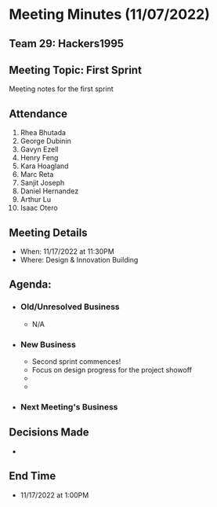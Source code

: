 # Meeting Minutes (11/07/2022)
## Team 29: Hackers1995
## Meeting Topic: First Sprint
Meeting notes for the first sprint

## Attendance
1. Rhea Bhutada
2. George Dubinin
3. Gavyn Ezell
4. Henry Feng
5. Kara Hoagland
6. Marc Reta
7. Sanjit Joseph
8. Daniel Hernandez
9. Arthur Lu
10. Isaac Otero

## Meeting Details
- When: 11/17/2022 at 11:30PM
- Where: Design & Innovation Building

## Agenda:
- ### Old/Unresolved Business
  - N/A
- ### New Business
  - Second sprint commences!
  - Focus on design progress for the project showoff
  - 
  - 
- ### Next Meeting's Business

## Decisions Made
- 

## End Time
- 11/17/2022 at 1:00PM